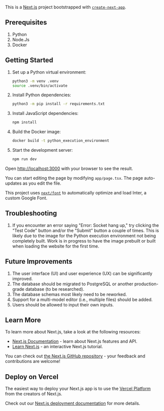 This is a [Next.js](https://nextjs.org/) project bootstrapped with [`create-next-app`](https://github.com/vercel/next.js/tree/canary/packages/create-next-app).

## Prerequisites

1. Python
2. Node.Js
3. Docker

## Getting Started

1. Set up a Python virtual environment:

   ```bash
   python3 -m venv .venv
   source .venv/bin/activate
   ```

2. Install Python dependencies:

   ```bash
   python3 -m pip install -r requirements.txt
   ```

3. Install JavaScript dependencies:

   ```bash
   npm install
   ```

4. Build the Docker image:

   ```bash
   docker build -t python_execution_environment
   ```

5. Start the development server:
   ```bash
   npm run dev
   ```

Open [http://localhost:3000](http://localhost:3000) with your browser to see the result.

You can start editing the page by modifying `app/page.tsx`. The page auto-updates as you edit the file.

This project uses [`next/font`](https://nextjs.org/docs/basic-features/font-optimization) to automatically optimize and load Inter, a custom Google Font.

## Troubleshooting

1. If you encounter an error saying "Error: Socket hang up," try clicking the "Test Code" button and/or the "Submit" button a couple of times. This is likely due to the image for the Python execution environment not being completely built. Work is in progress to have the image prebuilt or built when loading the website for the first time.

## Future Improvements

1. The user interface (UI) and user experience (UX) can be significantly improved.
2. The database should be migrated to PostgreSQL or another production-grade database (to be researched).
3. The database schemas most likely need to be reworked.
4. Support for a multi-model editor (i.e., multiple files) should be added.
5. Users should be allowed to input their own inputs.

## Learn More

To learn more about Next.js, take a look at the following resources:

- [Next.js Documentation](https://nextjs.org/docs) - learn about Next.js features and API.
- [Learn Next.js](https://nextjs.org/learn) - an interactive Next.js tutorial.

You can check out [the Next.js GitHub repository](https://github.com/vercel/next.js/) - your feedback and contributions are welcome!

## Deploy on Vercel

The easiest way to deploy your Next.js app is to use the [Vercel Platform](https://vercel.com/new?utm_medium=default-template&filter=next.js&utm_source=create-next-app&utm_campaign=create-next-app-readme) from the creators of Next.js.

Check out our [Next.js deployment documentation](https://nextjs.org/docs/deployment) for more details.
